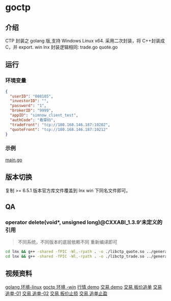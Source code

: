 # goctp

## 介绍

CTP 封装之 golang 版,支持 Windows Linux x64.
采用二次封装，将 C++封装成 C，并 export.
win lnx 封装逻辑相同: trade.go quote.go

## 运行

### 环境变量

```json
{
  "userID": "008105",
  "investorID": "",
  "password": "1",
  "brokerID": "9999",
  "appID": "simnow_client_test",
  "authCode": "看穿码",
  "tradeFront": "tcp://180.168.146.187:10202",
  "quoteFront": "tcp://180.168.146.187:10212"
}
```

### 示例

[main.go](https://gitee.com/haifengat/goctp/blob/master/demo/main.go)

## 版本切换

复制 >= 6.5.1 版本官方库文件覆盖到 lnx win 下同名文件即可。

## QA

### operator delete(void\*, unsigned long)@CXXABI_1.3.9’未定义的引用

> 不同系统，不同版本的底层依赖不同
> 重新编译即可

```bash
cd lnx && g++ -shared -fPIC -Wl,-rpath . -o ./libctp_quote.so ../generate/quote.cpp  thostmduserapi_se.so && cd ..
cd lnx && g++ -shared -fPIC -Wl,-rpath . -o ./libctp_trade.so ../generate/trade.cpp  thosttraderapi_se.so && cd ..
```

## 视频资料

[golang 环境-linux](https://flowus.cn/haifengat/share/a24501e7-5510-40bf-9e70-0bbb3baca118)
[goctp 环境 -win](https://flowus.cn/haifengat/share/1d17f90b-c050-49bc-b6d8-26d08566a1e1)
[行情 demo](https://flowus.cn/haifengat/share/85dc16bb-c19e-4a1e-8e92-26da077b225d)
[交易 demo](https://flowus.cn/haifengat/share/b64721ad-ddd8-4015-8325-a54ef37ed601)
[交易 板价追单](https://flowus.cn/haifengat/share/045c5c02-c01a-4a69-a75b-e6631cd1b0a8)
[交易 追单-01](https://flowus.cn/haifengat/share/433e2f06-c0d2-4b9b-a5ca-45edda8afdd4)
[交易 追单-02](https://flowus.cn/haifengat/share/96d87afa-4123-426d-80c7-c26e006ac303)
[交易 板价止损](https://flowus.cn/haifengat/share/5ab4b345-f407-44dd-8c8a-20f70c844066)
[交易 追单止盈](https://flowus.cn/haifengat/share/f0ca84a1-8485-4c12-a4b3-a20837a914aa)
